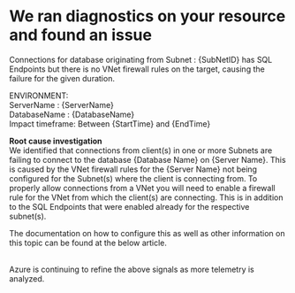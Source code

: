 
# We ran diagnostics on your resource and found an issue

<!--issueDescription-->

Connections for database originating from  Subnet : {SubNetID} has SQL Endpoints <Enabled> but there is no VNet firewall rules on the target, causing the failure for the given duration.<br>
 
 ENVIRONMENT: <br>
 ServerName : {ServerName} <br>
 DatabaseName : {DatabaseName} <br> 
 Impact timeframe: Between {StartTime} and {EndTime} <br>
 
<!--/issueDescription-->

**Root cause investigation**<br>
We identified that connections from client(s) in one or more Subnets are failing to connect to the database {Database Name} on {Server Name}.  This is caused by the VNet firewall rules for the {Server Name} not being configured for the Subnet(s) where the client is connecting from.  To properly allow connections from a VNet you will need to enable a firewall rule for the VNet from which the client(s) are connecting.  This is in addition to the SQL Endpoints that were enabled already for the respective subnet(s). <br>
	
The documentation on how to configure this as well as other information on this topic can be found at the below article. <br><br>

Azure is continuing to refine the above signals as more telemetry is analyzed.<br>
